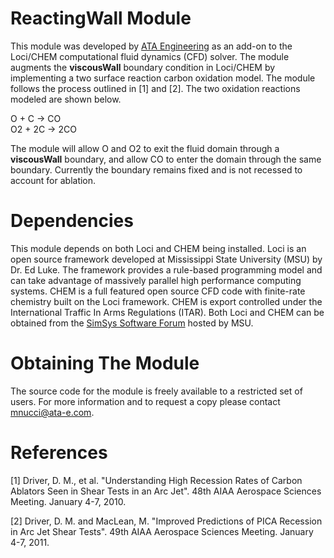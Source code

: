 # ReactingWall Module
This module was developed by [ATA Engineering](http://www.ata-e.com) as an 
add-on to the Loci/CHEM computational fluid dynamics (CFD) solver. The module 
augments the **viscousWall** boundary condition in Loci/CHEM by implementing a 
two surface reaction carbon oxidation model. The module follows the process 
outlined in [1] and [2]. The two oxidation reactions modeled are shown below.

O + C -> CO  
O2 + 2C -> 2CO

The module will allow O and O2 to exit the fluid domain through a 
**viscousWall** boundary, and allow CO to enter the domain through the same 
boundary. Currently the boundary remains fixed and is not recessed to account 
for ablation.

# Dependencies
This module depends on both Loci and CHEM being installed. Loci is an open
source framework developed at Mississippi State University (MSU) by Dr. Ed 
Luke. The framework provides a rule-based programming model and can take 
advantage of massively parallel high performance computing systems. CHEM is a 
full featured open source CFD code with finite-rate chemistry built on the Loci 
framework. CHEM is export controlled under the International Traffic In Arms 
Regulations (ITAR). Both Loci and CHEM can be obtained from the 
[SimSys Software Forum](http://www.simcenter.msstate.edu) hosted by MSU.

# Obtaining The Module
The source code for the module is freely available to a restricted set of users.
For more information and to request a copy please contact mnucci@ata-e.com.

# References
[1] Driver, D. M., et al. "Understanding High Recession Rates of Carbon Ablators
Seen in Shear Tests in an Arc Jet". 48th AIAA Aerospace Sciences Meeting. 
January 4-7, 2010.

[2] Driver, D. M. and MacLean, M. "Improved Predictions of PICA Recession in Arc
Jet Shear Tests". 49th AIAA Aerospace Sciences Meeting. January 4-7, 2011.